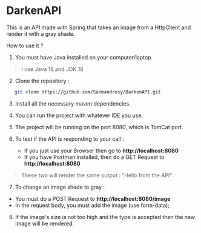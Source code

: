 # DarkenAPI

This is an API made with Spring that takes an image from a HttpClient and render it with a gray shade.

How to use it ?

 1) You must have Java installed on your computer/laptop.
  > I use Java 18 and JDK 18
  
 2) Clone the repository :
 
 ```sh
    git clone https://github.com/Sanmandresy/DarkenAPI.git
 ```
 
 3) Install all the necessary maven dependencies.
 
 4) You can run the project with whatever IDE you use.
 
 5) The project will be running on the port 8080, which is TomCat port.
 
 6) To test if the API is responding to your call :
 
    - If you just use your Browser then go to **http://localhost:8080**
    - If you have Postman installed, then do a GET Request to **http://localhost:8080**
   
  > These two will render the same output : "Hello from the API".
  
 7) To change an image shade to gray :
  
  - You must do a POST Request to **http://localhost:8080/image**
  - In the request body, you must add the image (use form-data);
 
 8) If the image's size is not too high and the type is accepted then the new image will be rendered.
